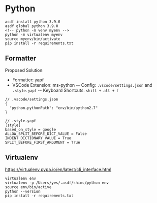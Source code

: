 # Python

```
asdf install python 3.9.0
asdf global python 3.9.0
<!-- python -m venv myenv -->
python -m virtualenv myenv
source myenv/bin/activate
pip install -r requirements.txt
```

## Formatter

Proposed Solution

- Formatter: yapf
- VSCode Extension: ms-python
  -- Config: `.vscode/settings.json` and `.style.yapf`
  -- Keyboard Shortcuts: `shift + alt + f`

```
// .vscode/settings.json
{
  "python.pythonPath": "env/bin/python2.7"
}
```

```
// .style.yapf
[style]
based_on_style = google
ALLOW_SPLIT_BEFORE_DICT_VALUE = False
INDENT_DICTIONARY_VALUE = True
SPLIT_BEFORE_FIRST_ARGUMENT = True
```

## Virtualenv

https://virtualenv.pypa.io/en/latest/cli_interface.html

```
virtualenv env
virtualenv -p /Users/yes/.asdf/shims/python env
source env/bin/active
python --version
pip install -r requirements.txt
```

